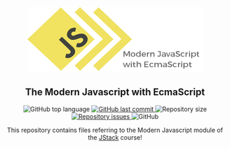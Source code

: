 <div align="center">
    <img src="modern_javascript.png" width="400" height="150">
</div>

<h2 align="center">The Modern Javascript with EcmaScript</h1>

<p align="center">
    <img alt="GitHub top language" src="https://img.shields.io/github/languages/top/victorguirra/modern_javascript">

<a href="https://github.com/victorguirra/mycontacts/commits/master">
    <img alt="GitHub last commit" src="https://img.shields.io/github/last-commit/victorguirra/modern_javascript">
</a>

<img alt="Repository size" src="https://img.shields.io/github/repo-size/victorguirra/modern_javascript">

<a href="https://github.com/victorguirra/modern_javascript/issues">
    <img alt="Repository issues" src="https://img.shields.io/github/issues/victorguirra/modern_javascript">
</a>

<img alt="GitHub" src="https://img.shields.io/github/license/victorguirra/modern_javascript">
</p>

<p align="center">This repository contains files referring to the Modern Javascript module of the <a href="https://jstack.com.br/">JStack</a> course!</p>